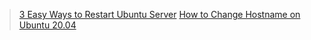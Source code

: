 > [3 Easy Ways to Restart Ubuntu Server](https://linuxhandbook.com/restart-ubuntu-server/)
> [How to Change Hostname on Ubuntu 20.04](https://phoenixnap.com/kb/ubuntu-20-04-change-hostname)